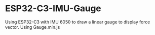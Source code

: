 # ESP32-C3-IMU-Gauge
Using ESP32-C3 with IMU 6050 to draw a linear gauge to display force vector. Using Gauge.min.js
